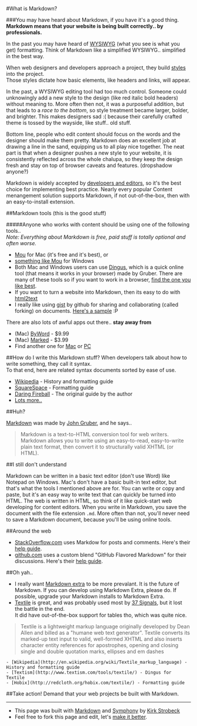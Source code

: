 #What is Markdown?

###You may have heard about Markdown, if you have it's a good thing.
**Markdown means that your website is being built correctly.. by professionals.**

In the past you may have heard of [WYSIWYG](http://en.wikipedia.org/wiki/WYSIWYG) (what you see is what you get) formatting. Think of Markdown like a simplified WYSIWYG.. simplified in the best way.

When web designers and developers approach a project, they build [styles](http://www.w3schools.com/css/) into the project.  
Those styles dictate how basic elements, like headers and links, will appear.

In the past, a WYSIWYG editing tool had too much control. Someone could unknowingly add a new style to the design (like red italic bold headers) without meaning to. More often then not, it was a purposeful addition, but that leads to a *race to the bottom*, so style treatment became larger, bolder, and brighter. This makes designers sad :( because their carefully crafted theme is tossed by the wayside, like stuff.. old stuff.

Bottom line, people who edit content should focus on the words and the designer should make them pretty. Markdown does an excellent job at drawing a line in the sand, equipping us to all play nice together. The neat part is that when a designer pushes a new style to your website, it is consistently reflected across the whole chalupa, so they keep the design fresh and stay on top of browser caveats and features. (dropshadow anyone?)

Markdown is widely accepted by [developers and editors](https://www.google.com/webhp?sourceid=chrome-instant&ie=UTF-8&ion=1&safe=on#hl=en&safe=active&sclient=psy-ab&q=love+markdown&oq=love+markdown&aq=f&aqi=g-v1&aql=1&gs_l=hp.3..0i15.71l18176l0l18448l22l21l1l0l0l0l375l3026l10j7j0j4l23l0.pfwe.1.&pbx=1&bav=on.2,or.r_gc.r_pw.r_cp.r_qf.,cf.osb&fp=841a85abab3be8d1&ion=1&biw=1155&bih=1017), so it's the best choice for implementing best practice. Nearly every popular Content menangement solution supports Markdown, if not out-of-the-box, then with an easy-to-install extension.

##Markdown tools (this is the good stuff)

#####Anyone who works with content should be using one of the following tools..  
*Note: Everything about Markdown is free, paid stuff is totally optional and often worse.*

- [Mou](http://mouapp.com/) for Mac (it's free and it's best), or 
- [something like Mou](http://alternativeto.net/software/mou/?platform=windows) for Windows
- Both Mac and Windows users can use [Dingus](http://daringfireball.net/projects/markdown/dingus), which is a quick online tool (that means it works in your browser) made by Gruber. There are many of these tools so if you want to work in a browser, [find the one you like best](https://www.google.com/webhp?sourceid=chrome-instant&ie=UTF-8&ion=1&safe=on#hl=en&safe=active&sclient=psy-ab&q=online+markdown+editor+tool&oq=online+markdown+editor+tool&aq=f&aqi=q-n1&aql=&gs_sm=3&gs_upl=2271l2271l3l2666l1l1l0l0l0l0l207l207l2-1l1l0&gs_l=hp.3..33i38.2271l2271l3l2667l1l1l0l0l0l0l207l207l2-1l1l0.&pbx=1&bav=on.2,or.r_gc.r_pw.r_cp.r_qf.,cf.osb&fp=d676aabec5c97b83&ion=1&biw=1155&bih=925). 
- If you want to turn a website into Markdown, then its easy to do with [html2text](http://www.aaronsw.com/2002/html2text/)
- I really like using [gist](https://gist.github.com/) by github for sharing and collaborating (called forking) on documents. [Here's a sample](https://gist.github.com/2152688) :P

There are also lots of awful apps out there.. **stay away from**

- (Mac) [ByWord](http://bywordapp.com/) - $9.99
- (Mac) [Marked](http://itunes.apple.com/us/app/marked/id448925439?mt=12) - $3.99
- Find another one for [Mac](https://www.google.com/webhp?sourceid=chrome-instant&ie=UTF-8&ion=1&safe=on#hl=en&safe=active&sclient=psy-ab&q=markdown+apps&oq=markdown+apps&aq=f&aqi=g1g-v1&aql=&gs_sm=3&gs_upl=2045l4743l0l4997l13l13l0l0l0l0l219l2381l0.11.2l13l0&gs_l=serp.3..0j0i15.2045l4743l0l4998l13l13l0l0l0l0l219l2381l0j11j2l13l0.&pbx=1&bav=on.2,or.r_gc.r_pw.r_cp.r_qf.,cf.osb&fp=d676aabec5c97b83&ion=1&biw=1115&bih=893) or [PC]()

##How do I write this Markdown stuff?
When developers talk about how to write something, they call it syntax.  
To that end, here are related syntax documents sorted by ease of use.

- [Wikipedia](http://en.wikipedia.org/wiki/Markdown) - History and formatting guide
- [SquareSpace](http://www.squarespace.com/display/ShowHelp?section=Markdown) - Formatting guide
- [Daring Fireball](http://daringfireball.net/projects/markdown/syntax) - The original guide by the author
- [Lots more..](https://www.google.com/webhp?sourceid=chrome-instant&ie=UTF-8&ion=1&safe=on#hl=en&gs_nf=1&tok=CMQN6SUMCLapgOH0-cg65w&cp=11&gs_id=2&xhr=t&q=markdown+syntax&pf=p&safe=active&output=search&sclient=psy-ab&oq=markdown+sy&aq=0p&aqi=p-p1g3&aql=&gs_sm=&gs_upl=&gs_l=&pbx=1&bav=on.2,or.r_gc.r_pw.r_cp.r_qf.,cf.osb&fp=d676aabec5c97b83&biw=1115&bih=893&ion=1)

##Huh?

[Markdown](http://daringfireball.net/projects/markdown/) was made by [John Gruber](http://daringfireball.net/), and he says..

> Markdown is a text-to-HTML conversion tool for web writers. Markdown allows you to write using an easy-to-read, easy-to-write plain text format, then convert it to structurally valid XHTML (or HTML).

##I still don't understand

Markdown can be written in a basic text editor (don't use Word) like Notepad on Windows. Mac's don't have a basic built-in text editor, but that's what the tools I mentioned above are for. You can write or copy and paste, but it's an easy way to write text that can quickly be turned into HTML. The web is written in HTML, so think of it like quick-start web developing for content editors. When you write in Markdown, you save the document with the file extension `.md`. More often than not, you'll never need to save a Markdown document, because you'll be using online tools.

##Around the web

* [StackOverflow.com](http://stackoverflow.com/) uses Markdow for posts and comments. Here's their [help guide](http://stackoverflow.com/editing-help).
* [github.com](https://github.com) uses a custom blend "GitHub Flavored Markdown" for their discussions. Here's their [help guide](http://github.github.com/github-flavored-markdown/).

##Oh yah..

- I really want [Markdown extra](http://michelf.com/projects/php-markdown/extra/) to be more prevalant. It is the future of Markdown. If you can develop using Markdown Extra, please do. If possible, upgrade your Markdown installs to Markdown Extra.
- [Textile]() is great, and was probably used most by [37 Signals](http://productblog.37signals.com/products/2007/07/use-textile-in-.html), but it lost the battle in the end.  
It did have out-of-the-box support for tables tho, which was quite nice.
>Textile is a lightweight markup language originally developed by Dean Allen and billed as a "humane web text generator". Textile converts its marked-up text input to valid, well-formed XHTML and also inserts character entity references for apostrophes, opening and closing single and double quotation marks, ellipses and em dashes

	- [Wikipedia](http://en.wikipedia.org/wiki/Textile_markup_language) - History and formatting guide
	- [Textism](http://www.textism.com/tools/textile/) - Dingus for Textile
	- [Hobix](http://redcloth.org/hobix.com/textile/) - Formatting guide

##Take action! 
Demand that your web projects be built with Markdown.

---

- This page was built with [Markdown](http://daringfireball.net/projects/markdown/) and [Symphony](http://symphony-cms.com/) by [Kirk Strobeck](http://kirkstrobeck.com/)
- Feel free to fork this page and edit, let's [make it better](https://github.com/kirkstrobeck/whatismarkdown).


